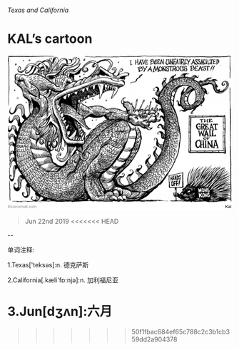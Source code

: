 ###### Texas and California

# KAL’s cartoon 

![image](images/20190622_WWD000_0.jpg) 

> Jun 22nd 2019 
<<<<<<< HEAD

-- 

 单词注释:

1.Texas['teksәs]:n. 德克萨斯 

2.California[.kæli'fɒ:njә]:n. 加利福尼亚 

3.Jun[dʒʌn]:六月 
=======
>>>>>>> 50f1fbac684ef65c788c2c3b1cb359dd2a904378

